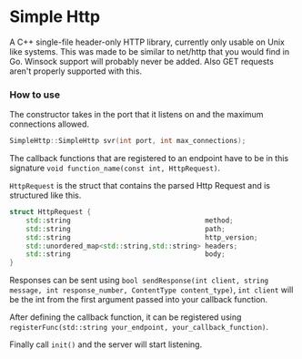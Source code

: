 # Simple Http

A C++ single-file header-only HTTP library, currently only usable on Unix like systems. This was made to be similar to net/http that you would find in Go. Winsock support will probably never be added. Also GET requests aren't properly supported with this.

### How to use
The constructor takes in the port that it listens on and the maximum connections allowed.
```c++
SimpleHttp::SimpleHttp svr(int port, int max_connections);
```
The callback functions that are registered to an endpoint have to be in this signature `void function_name(const int, HttpRequest)`.

`HttpRequest` is the struct that contains the parsed Http Request and is structured like this.
```c++
struct HttpRequest {
    std::string                                 method;
    std::string                                 path;
    std::string                                 http_version;
    std::unordered_map<std::string,std::string> headers;
    std::string                                 body;
}
```
Responses can be sent using `bool sendResponse(int client, string message, int response_number, ContentType content_type)`, `int client` will be the int from the first argument passed into your callback function.

After defining the callback function, it can be registered using `registerFunc(std::string your_endpoint, your_callback_function)`.

Finally call `init()` and the server will start listening.
